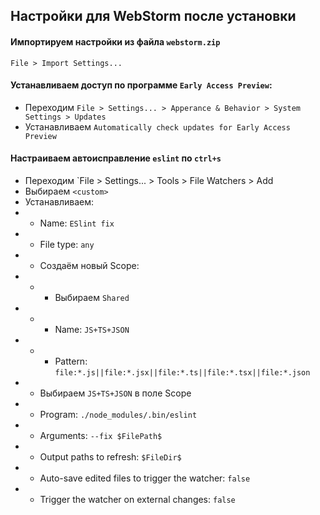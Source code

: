 ## Настройки для WebStorm после установки

#### Импортируем настройки из файла `webstorm.zip`
```
File > Import Settings...
```

#### Устанавливаем доступ по программе `Early Access Preview`:
* Переходим `File > Settings... > Apperance & Behavior > System Settings > Updates`
* Устанавливаем `Automatically check updates for Early Access Preview`

#### Настраиваем автоисправление `eslint` по `ctrl+s`
* Переходим `File > Settings... > Tools > File Watchers > Add
* Выбираем `<custom>`
* Устанавливаем:
* * Name: `ESlint fix`
* * File type: `any`
* * Создаём новый Scope:
* * * Выбираем `Shared`
* * * Name: `JS+TS+JSON`
* * * Pattern: `file:*.js||file:*.jsx||file:*.ts||file:*.tsx||file:*.json`
* * Выбираем `JS+TS+JSON` в поле Scope
* * Program: `./node_modules/.bin/eslint`
* * Arguments: `--fix $FilePath$`
* * Output paths to refresh: `$FileDir$`
* * Auto-save edited files to trigger the watcher: `false`
* * Trigger the watcher on external changes: `false`
